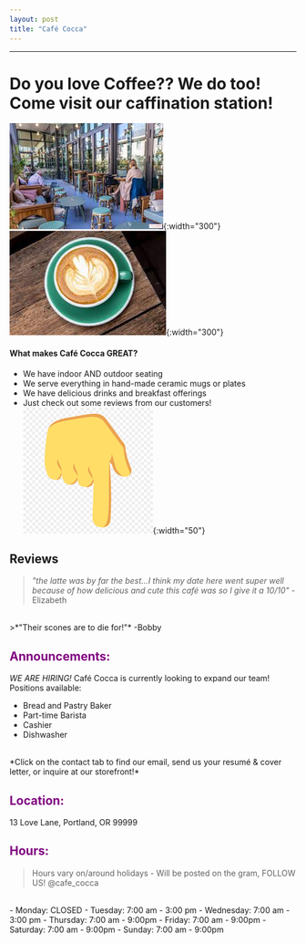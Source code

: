```yaml
---
layout: post
title: "Café Cocca"
---
```

---

# Do you love Coffee?? We do too! Come visit our caffination station!
![cafe](./assets/images/cafe.jpeg){:width="300"}
![cup](./assets/images/cup.jpeg){:width="300"}

#### What makes Café Cocca GREAT?
- We have indoor AND outdoor seating
- We serve everything in hand-made ceramic mugs or plates
- We have delicious drinks and breakfast offerings
- Just check out some reviews from our customers! ![emoji](./assets/images/down_arrow.png){:width="50"}

## Reviews
>*"the latte was by far the best...I think my date here went super well because of how delicious and cute this café was so I give it a 10/10"* -Elizabeth
<br>
>*"Their scones are to die for!"* -Bobby

## <span style="color:purple">Announcements:</span>
*WE ARE HIRING!*
Café Cocca is currently looking to expand our team!
<br>
Positions available:
 
- Bread and Pastry Baker
- Part-time Barista
- Cashier
- Dishwasher
<br>
*Click on the contact tab to find our email, send us your resumé & cover letter, or inquire at our storefront!*

## <span style="color:purple">Location:</span>
13 Love Lane, Portland, OR 99999

## <span style="color:purple">Hours:</span>
>Hours vary on/around holidays - Will be posted on the gram, FOLLOW US! @cafe_cocca
<br>
- Monday: CLOSED
- Tuesday: 7:00 am - 3:00 pm
- Wednesday: 7:00 am - 3:00 pm
- Thursday: 7:00 am - 9:00pm
- Friday: 7:00 am - 9:00pm
- Saturday: 7:00 am - 9:00pm
- Sunday: 7:00 am - 9:00pm
